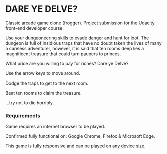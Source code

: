 # DARE YE DELVE? 


Classic arcade game clone (frogger). Project submission for the Udacity front-end developer course.

 

Use your dungeoneering skills to evade danger and hunt for loot. The dungeon is full of insidious traps that have 
no doubt taken the lives of many a careless adventurer, however, it is said that ten rooms deep lies a magnificent 
treasure that could turn paupers to princes.



What price are you willing to pay for riches? Dare ye Delve?



Use the arrow keys to move around.

Dodge the traps to get to the next room.

Beat ten rooms to claim the treasure.



...try not to die horribly.



### Requirements

Game requires an internet browser to be played.

Confirmed fully functional on: Google Chrome, Firefox & Microsoft Edge.

This game is fully responsive and can be played on any device size.